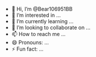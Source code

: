 - 👋 Hi, I’m @Bear106951BB
- 👀 I’m interested in ...
- 🌱 I’m currently learning ...
- 💞️ I’m looking to collaborate on ...
- 📫 How to reach me ...
- 😄 Pronouns: ...
- ⚡ Fun fact: ...

<!---
Bear106951BB/Bear106951BB is a ✨ special ✨ repository because its `README.md` (this file) appears on your GitHub profile.
You can click the Preview link to take a look at your changes.
--->
